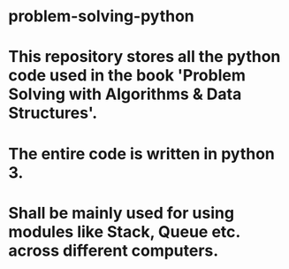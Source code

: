 # problem-solving-python
# This repository stores all the python code used in the book 'Problem Solving with Algorithms & Data Structures'. 
# The entire code is written in python 3. 
# Shall be mainly used for using modules like Stack, Queue etc. across different computers. 
